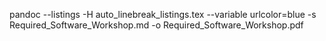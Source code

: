 pandoc --listings -H auto_linebreak_listings.tex --variable urlcolor=blue -s Required_Software_Workshop.md -o Required_Software_Workshop.pdf
